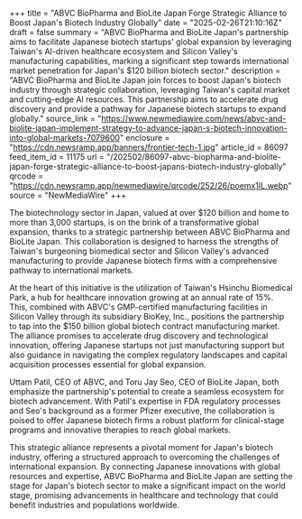 +++
title = "ABVC BioPharma and BioLite Japan Forge Strategic Alliance to Boost Japan's Biotech Industry Globally"
date = "2025-02-26T21:10:16Z"
draft = false
summary = "ABVC BioPharma and BioLite Japan's partnership aims to facilitate Japanese biotech startups' global expansion by leveraging Taiwan's AI-driven healthcare ecosystem and Silicon Valley's manufacturing capabilities, marking a significant step towards international market penetration for Japan's $120 billion biotech sector."
description = "ABVC BioPharma and BioLite Japan join forces to boost Japan's biotech industry through strategic collaboration, leveraging Taiwan's capital market and cutting-edge AI resources. This partnership aims to accelerate drug discovery and provide a pathway for Japanese biotech startups to expand globally."
source_link = "https://www.newmediawire.com/news/abvc-and-biolite-japan-implement-strategy-to-advance-japan-s-biotech-innovation-into-global-markets-7079600"
enclosure = "https://cdn.newsramp.app/banners/frontier-tech-1.jpg"
article_id = 86097
feed_item_id = 11175
url = "/202502/86097-abvc-biopharma-and-biolite-japan-forge-strategic-alliance-to-boost-japans-biotech-industry-globally"
qrcode = "https://cdn.newsramp.app/newmediawire/qrcode/252/26/poemx1IL.webp"
source = "NewMediaWire"
+++

<p>The biotechnology sector in Japan, valued at over $120 billion and home to more than 3,000 startups, is on the brink of a transformative global expansion, thanks to a strategic partnership between ABVC BioPharma and BioLite Japan. This collaboration is designed to harness the strengths of Taiwan's burgeoning biomedical sector and Silicon Valley's advanced manufacturing to provide Japanese biotech firms with a comprehensive pathway to international markets.</p><p>At the heart of this initiative is the utilization of Taiwan's Hsinchu Biomedical Park, a hub for healthcare innovation growing at an annual rate of 15%. This, combined with ABVC's GMP-certified manufacturing facilities in Silicon Valley through its subsidiary BioKey, Inc., positions the partnership to tap into the $150 billion global biotech contract manufacturing market. The alliance promises to accelerate drug discovery and technological innovation, offering Japanese startups not just manufacturing support but also guidance in navigating the complex regulatory landscapes and capital acquisition processes essential for global expansion.</p><p>Uttam Patil, CEO of ABVC, and Toru Jay Seo, CEO of BioLite Japan, both emphasize the partnership's potential to create a seamless ecosystem for biotech advancement. With Patil's expertise in FDA regulatory processes and Seo's background as a former Pfizer executive, the collaboration is poised to offer Japanese biotech firms a robust platform for clinical-stage programs and innovative therapies to reach global markets.</p><p>This strategic alliance represents a pivotal moment for Japan's biotech industry, offering a structured approach to overcoming the challenges of international expansion. By connecting Japanese innovations with global resources and expertise, ABVC BioPharma and BioLite Japan are setting the stage for Japan's biotech sector to make a significant impact on the world stage, promising advancements in healthcare and technology that could benefit industries and populations worldwide.</p>